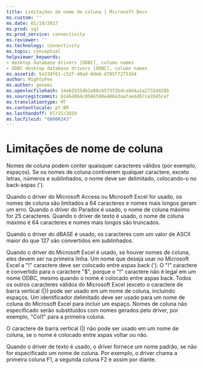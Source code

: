 ```yaml
---
title: Limitações de nome de coluna | Microsoft Docs
ms.custom: ''
ms.date: 01/19/2017
ms.prod: sql
ms.prod_service: connectivity
ms.reviewer: ''
ms.technology: connectivity
ms.topic: conceptual
helpviewer_keywords:
- desktop database drivers [ODBC], column names
- ODBC desktop database drivers [ODBC], column names
ms.assetid: 5a339f61-c52f-40ad-8deb-d785f72753d4
author: MightyPen
ms.author: genemi
ms.openlocfilehash: 14e62555db2e88c6573f3bdca0d4a1a2733d428b
ms.sourcegitcommit: b2464064c0566590e486a3aafae6d67ce2645cef
ms.translationtype: MT
ms.contentlocale: pt-BR
ms.lasthandoff: 07/15/2019
ms.locfileid: "68006243"
---
```

# <a name="column-name-limitations"></a>Limitações de nome de coluna
Nomes de coluna podem conter quaisquer caracteres válidos (por exemplo, espaços). Se os nomes de coluna contiverem qualquer caractere, exceto letras, números e sublinhados, o nome deve ser delimitado, colocando-o no back-aspas (').  
  
 Quando o driver do Microsoft Access ou Microsoft Excel for usado, os nomes de coluna são limitados a 64 caracteres e nomes mais longos geram um erro. Quando o driver do Paradox é usado, o nome de coluna máximo for 25 caracteres. Quando o driver de texto é usado, o nome de coluna máximo é 64 caracteres e nomes mais longos são truncados.  
  
 Quando o driver do dBASE é usado, os caracteres com um valor de ASCII maior do que 127 são convertidos em sublinhados.  
  
 Quando o driver do Microsoft Excel é usado, se houver nomes de coluna, eles devem ser na primeira linha. Um nome que deseja usar no Microsoft Excel a "!" caractere deve ser colocado entre aspas back ('). O "!" caractere é convertido para o caractere "$", porque o "!" caractere não é legal em um nome ODBC, mesmo quando o nome é colocado entre aspas back. Todos os outros caracteres válidos do Microsoft Excel (exceto o caractere de barra vertical (&#124;)) pode ser usado em um nome de coluna, incluindo espaços. Um identificador delimitado deve ser usado para um nome de coluna do Microsoft Excel para incluir um espaço. Nomes de coluna não especificado serão substituídos com nomes gerados pelo driver, por exemplo, "Col1" para a primeira coluna.  
  
 O caractere de barra vertical (&#124;) não pode ser usado em um nome de coluna, se o nome é colocado entre aspas voltar ou não.  
  
 Quando o driver de texto é usado, o driver fornece um nome padrão, se não for especificado um nome de coluna. Por exemplo, o driver chama a primeira coluna F1, a segunda coluna F2 e assim por diante.
